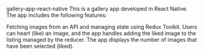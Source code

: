 gallery-app-react-native
This is a gallery app developed in React Native. The app includes the following features:

Fetching images from an API and managing state using Redux Toolkit.
Users can heart (like) an image, and the app handles adding the liked image to the listing managed by the reducer.
The app displays the number of images that have been selected (liked).
